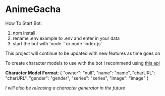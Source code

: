 # AnimeGacha

How To Start Bot:
1. npm install
2. rename .env.example to .env and enter in your data
3. start the bot with 'node .' or node 'index.js'

This project will continue to be updated with new features as time goes on

To create character models to use with the bot I recommend using [this api](https://anilist.gitbook.io/anilist-apiv2-docs/)

**Character Model Format**: { "owner": "null", "name": "name", "charURL": "charURL", "gender": "gender", "series": "series", "image": "image" }

*I will also be releasing a character generator in the future*
